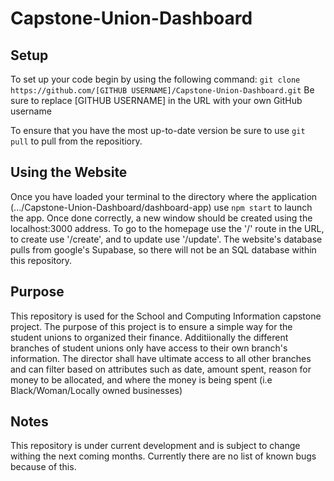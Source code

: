 # Capstone-Union-Dashboard
## Setup 
To set up your code begin by using the following command:
`git clone https://github.com/[GITHUB USERNAME]/Capstone-Union-Dashboard.git` Be sure to replace [GITHUB USERNAME] in the URL with your own GitHub username

To ensure that you have the most up-to-date version be sure to use `git pull` to pull from the repositiory.

## Using the Website
Once you have loaded your terminal to the directory where the application (.../Capstone-Union-Dashboard/dashboard-app) use `npm start` to launch the app.  Once done correctly, a new window should be created using the localhost:3000 address.  To go to the homepage use the '/' route in the URL, to create use '/create', and to update use '/update'.  The website's database pulls from google's Supabase, so there will not be an SQL database within this repository.

## Purpose
This repository is used for the School and Computing Information capstone project.  The purpose of this project is to ensure a simple way for the student unions to organized their finance.  Additiionally the different branches of student unions only have access to their own branch's information. The director shall have ultimate access to all other branches and can filter based on attributes such as date, amount spent, reason for money to be allocated, and where the money is being spent (i.e Black/Woman/Locally owned businesses)

## Notes
This repository is under current development and is subject to change withing the next coming months.  Currently there are no list of known bugs because of this. 
